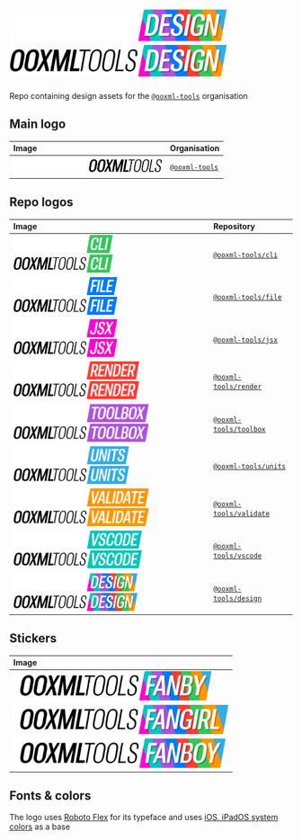 # <img alt="@ooxml-tools/design" height="56" src="images/design-dark.png#gh-dark-mode-only" /><img alt="@ooxml-tools/design" height="56" src="images/design-light.png#gh-light-mode-only" />

Repo containing design assets for the [`@ooxml-tools`](https://github.com/ooxml-tools) organisation

## Main logo

| Image                                                                                                                                                                                   | Organisation                                          |
| :-------------------------------------------------------------------------------------------------------------------------------------------------------------------------------------- | :---------------------------------------------------- |
| <img alt="@ooxml-tools" height="32" src="images/ooxmltools-dark.png#gh-dark-mode-only" />  <img alt="@ooxml-tools" height="32" src="images/ooxmltools-light.png#gh-light-mode-only" />  | [`@ooxml-tools`](https://github.com/ooxml-tools)      | 

## Repo logos

| Image                                                                                                                                                                                                 | Repository                                                          |
| :---------------------------------------------------------------------------------------------------------------------------------------------------------------------------------------------------- | :------------------------------------------------------------------ |
| <img alt="@ooxml-tools/cli" height="32" src="images/cli-dark.png#gh-dark-mode-only" />            <img alt="@ooxml-tools/cli" height="32" src="images/cli-light.png#gh-light-mode-only" />            | [`@ooxml-tools/cli`](https://github.com/ooxml-tools/cli)            | 
| <img alt="@ooxml-tools/file" height="32" src="images/file-dark.png#gh-dark-mode-only" />          <img alt="@ooxml-tools/file" height="32" src="images/file-light.png#gh-light-mode-only" />          | [`@ooxml-tools/file`](https://github.com/ooxml-tools/file)          |  
| <img alt="@ooxml-tools/jsx" height="32" src="images/jsx-dark.png#gh-dark-mode-only" />            <img alt="@ooxml-tools/jsx" height="32" src="images/jsx-light.png#gh-light-mode-only" />            | [`@ooxml-tools/jsx`](https://github.com/ooxml-tools/jsx)            | 
| <img alt="@ooxml-tools/render" height="32" src="images/render-dark.png#gh-dark-mode-only" />      <img alt="@ooxml-tools/render" height="32" src="images/render-light.png#gh-light-mode-only" />      | [`@ooxml-tools/render`](https://github.com/ooxml-tools/render)      |
| <img alt="@ooxml-tools/toolbox" height="32" src="images/toolbox-dark.png#gh-dark-mode-only" />    <img alt="@ooxml-tools/toolbox" height="32" src="images/toolbox-light.png#gh-light-mode-only" />    | [`@ooxml-tools/toolbox`](https://github.com/ooxml-tools/toolbox)    |
| <img alt="@ooxml-tools/units" height="32" src="images/units-dark.png#gh-dark-mode-only" />        <img alt="@ooxml-tools/units" height="32" src="images/units-light.png#gh-light-mode-only" />        | [`@ooxml-tools/units`](https://github.com/ooxml-tools/units)        |
| <img alt="@ooxml-tools/validate" height="32" src="images/validate-dark.png#gh-dark-mode-only" />  <img alt="@ooxml-tools/validate" height="32" src="images/validate-light.png#gh-light-mode-only" />  | [`@ooxml-tools/validate`](https://github.com/ooxml-tools/validate)  |
| <img alt="@ooxml-tools/vscode" height="32" src="images/vscode-dark.png#gh-dark-mode-only" />      <img alt="@ooxml-tools/vscode" height="32" src="images/vscode-light.png#gh-light-mode-only" />      | [`@ooxml-tools/vscode`](https://github.com/ooxml-tools/vscode)      |
| <img alt="@ooxml-tools/vscode" height="32" src="images/design-dark.png#gh-dark-mode-only" />      <img alt="@ooxml-tools/vscode" height="32" src="images/design-light.png#gh-light-mode-only" />      | [`@ooxml-tools/design`](https://github.com/ooxml-tools/design)      |


## Stickers

| Image                                                                 |
| :-------------------------------------------------------------------- |
| <img alt="@ooxml-tools/cli" height="52" src="images/fanby.png" />     |
| <img alt="@ooxml-tools/file" height="52" src="images/fangirl.png" />  |
| <img alt="@ooxml-tools/jsx" height="52" src="images/fanboy.png" />    |


## Fonts & colors
The logo uses [Roboto Flex](https://fonts.google.com/specimen/Roboto+Flex) for its typeface and uses [iOS, iPadOS system colors](https://developer.apple.com/design/human-interface-guidelines/color#iOS-iPadOS-system-colors) as a base